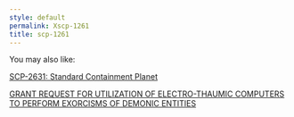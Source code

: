 ```yaml
---
style: default
permalink: Xscp-1261
title: scp-1261
---
```

You may also like:

[SCP-2631: Standard Containment Planet](http://scp-wiki.net/scp-2631)

[GRANT REQUEST FOR UTILIZATION OF ELECTRO-THAUMIC COMPUTERS TO PERFORM EXORCISMS OF DEMONIC ENTITIES](http://scp-wiki.net/grant-request-for-utilization-of-electro-thaumic-computers-t)

